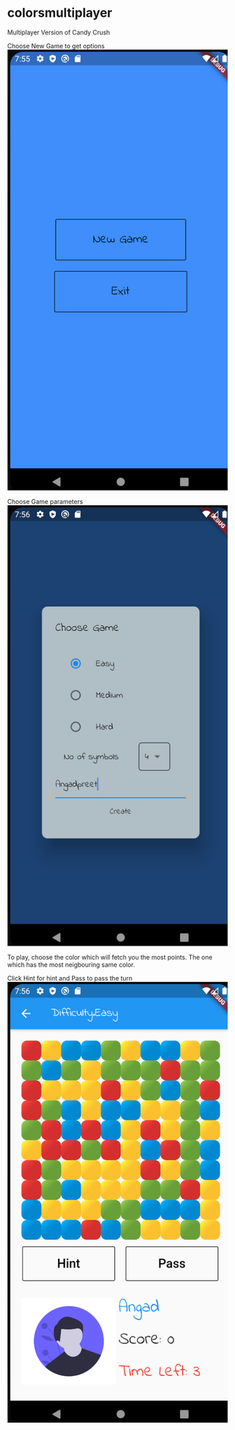 # colorsmultiplayer

Multiplayer Version of Candy Crush

Choose New Game to get options
![](Screenshots/Screenshot1.png)

Choose Game parameters
![](Screenshots/Screenshot2.png)

To play, choose the color which will fetch you the most points. The one which has the most neigbouring same color.

Click Hint for hint and Pass to pass the turn
![](Screenshots/Screenshot3.png)

